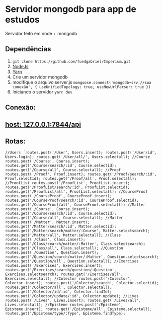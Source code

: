 # Servidor mongodb para app de estudos

Servidor feito em node + mongodb

## Dependências
  1. `git clone https://github.com/fuedgabriel/Imperium.git` 
  2. [NodeJs](https://nodejs.org/en/)
  3. [Yarn](https://classic.yarnpkg.com/en/docs/install#windows-stable)
  4. Crie um servidor mongodb
  5. modifique o arquivo server.js `mongoose.connect('mongodb+srv://sua conexão', { useUnifiedTopology: true, useNewUrlParser: true })` 
  6. Iniciando o servidor `yarn dev` 


## Conexão:
## [host: 127.0.0.1:7844/api](http://127.0.0.1:7844/api)

## Rotas:
`
//Users
´routes.post('/User', Users.insert);
routes.post('/User/id', Users.login);
routes.get('/User/all/', Users.selectall);
//Course
routes.post('/Course', Course.insert);
routes.get('/Course/search/:id', Course.selectid);
routes.get('/Course/all', Course.selectall);
//Proof
routes.post('/Proof', Proof.insert);
routes.get('/Proof/search/:id', Proof.selectid);
routes.get('/Proof/all', Proof.selectall);
//ProofList
routes.post('/ProofList', ProofList.insert);
routes.get('/ProofList/search/:id', ProofList.selectid);
routes.get('/ProofList/all', ProofList.selectall);
//CourseProof
routes.post('/CourseProof', CourseProof.insert);
routes.get('/CourseProof/search/:id', CourseProof.selectid);
routes.get('/CourseProof/all', CourseProof.selectall);
//Matter
routes.post('/Course', Course.insert);
routes.get('/Course/search/:id', Course.selectid);
routes.get('/Course/all', Course.selectall);
//Matter
routes.post('/Matter', Matter.insert);
routes.get('/Matter/search/:id', Matter.selectid);
routes.get('/Matter/search/matter/:Course', Matter.selectsearch);
routes.get('/Matter/all', Matter.selectall);
//Class
routes.post('/Class', Class.insert);
routes.get('/Class/search/matter/:Matter', Class.selectsearch);
routes.get('/Class/all', Class.selectall);
//Question
routes.post('/Question', Question.insert);
routes.get('/Question/search/matter/:Matter', Question.selectsearch);
routes.get('/Question/all', Question.selectall);
//Exercises
routes.post('/Exercises', Exercises.insert);
routes.get('/Exercises/search/question/:Question', Exercises.selectsearch);
routes.get('/Exercises/all', Exercises.selectall);
//Colector
routes.post('/Colector', Colector.insert);
routes.post('/Colector/search', Colector.selectid);
routes.get('/Colector/all', Colector.selectall);
routes.get('/Colector/id/:id', Colector.findId);
routes.put('/Colector/update/:id', Colector.update);
//Lives
routes.post('/Lives', Lives.insert);
routes.get('/Lives/all', Lives.selectall);
//Episteme
routes.post('/Episteme', Episteme.insert);
routes.get('/Episteme/all', Episteme.selectall);
routes.get('/Episteme/type/:Type', Episteme.findType);
`
